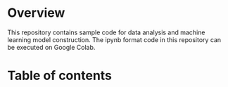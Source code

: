 # Overview
This repository contains sample code for data analysis and machine learning model construction. The ipynb format code in this repository can be executed on Google Colab.

# Table of contents
